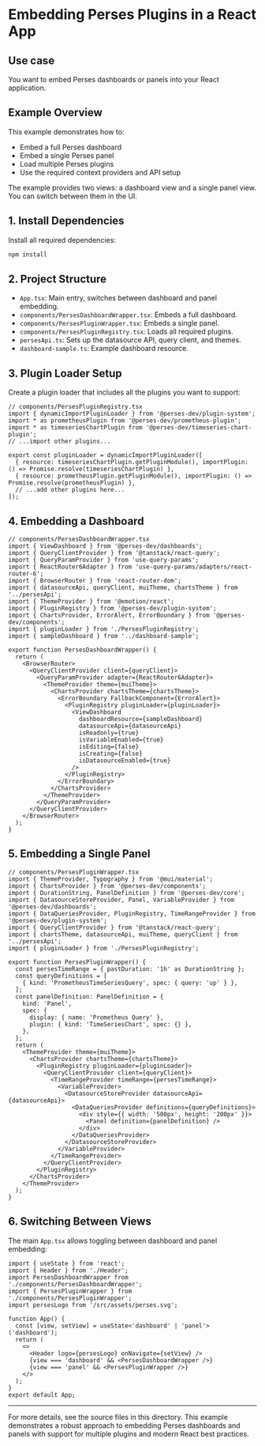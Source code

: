 # Embedding Perses Plugins in a React App

## Use case

You want to embed Perses dashboards or panels into your React application.

## Example Overview

This example demonstrates how to:
- Embed a full Perses dashboard
- Embed a single Perses panel
- Load multiple Perses plugins
- Use the required context providers and API setup

The example provides two views: a dashboard view and a single panel view. You can switch between them in the UI.

## 1. Install Dependencies

Install all required dependencies:

```bash
npm install
```

## 2. Project Structure

- `App.tsx`: Main entry, switches between dashboard and panel embedding.
- `components/PersesDashboardWrapper.tsx`: Embeds a full dashboard.
- `components/PersesPluginWrapper.tsx`: Embeds a single panel.
- `components/PersesPluginRegistry.tsx`: Loads all required plugins.
- `persesApi.ts`: Sets up the datasource API, query client, and themes.
- `dashboard-sample.ts`: Example dashboard resource.

## 3. Plugin Loader Setup

Create a plugin loader that includes all the plugins you want to support:

```tsx
// components/PersesPluginRegistry.tsx
import { dynamicImportPluginLoader } from '@perses-dev/plugin-system';
import * as prometheusPlugin from '@perses-dev/prometheus-plugin';
import * as timeseriesChartPlugin from '@perses-dev/timeseries-chart-plugin';
// ...import other plugins...

export const pluginLoader = dynamicImportPluginLoader([
  { resource: timeseriesChartPlugin.getPluginModule(), importPlugin: () => Promise.resolve(timeseriesChartPlugin) },
  { resource: prometheusPlugin.getPluginModule(), importPlugin: () => Promise.resolve(prometheusPlugin) },
  // ...add other plugins here...
]);
```

## 4. Embedding a Dashboard

```tsx
// components/PersesDashboardWrapper.tsx
import { ViewDashboard } from '@perses-dev/dashboards';
import { QueryClientProvider } from '@tanstack/react-query';
import { QueryParamProvider } from 'use-query-params';
import { ReactRouter6Adapter } from 'use-query-params/adapters/react-router-6';
import { BrowserRouter } from 'react-router-dom';
import { datasourceApi, queryClient, muiTheme, chartsTheme } from '../persesApi';
import { ThemeProvider } from '@emotion/react';
import { PluginRegistry } from '@perses-dev/plugin-system';
import { ChartsProvider, ErrorAlert, ErrorBoundary } from '@perses-dev/components';
import { pluginLoader } from './PersesPluginRegistry';
import { sampleDashboard } from '../dashboard-sample';

export function PersesDashboardWrapper() {
  return (
    <BrowserRouter>
      <QueryClientProvider client={queryClient}>
        <QueryParamProvider adapter={ReactRouter6Adapter}>
          <ThemeProvider theme={muiTheme}>
            <ChartsProvider chartsTheme={chartsTheme}>
              <ErrorBoundary FallbackComponent={ErrorAlert}>
                <PluginRegistry pluginLoader={pluginLoader}>
                  <ViewDashboard
                    dashboardResource={sampleDashboard}
                    datasourceApi={datasourceApi}
                    isReadonly={true}
                    isVariableEnabled={true}
                    isEditing={false}
                    isCreating={false}
                    isDatasourceEnabled={true}
                  />
                </PluginRegistry>
              </ErrorBoundary>
            </ChartsProvider>
          </ThemeProvider>
        </QueryParamProvider>
      </QueryClientProvider>
    </BrowserRouter>
  );
}
```

## 5. Embedding a Single Panel

```tsx
// components/PersesPluginWrapper.tsx
import { ThemeProvider, Typography } from '@mui/material';
import { ChartsProvider } from '@perses-dev/components';
import { DurationString, PanelDefinition } from '@perses-dev/core';
import { DatasourceStoreProvider, Panel, VariableProvider } from '@perses-dev/dashboards';
import { DataQueriesProvider, PluginRegistry, TimeRangeProvider } from '@perses-dev/plugin-system';
import { QueryClientProvider } from '@tanstack/react-query';
import { chartsTheme, datasourceApi, muiTheme, queryClient } from '../persesApi';
import { pluginLoader } from './PersesPluginRegistry';

export function PersesPluginWrapper() {
  const persesTimeRange = { pastDuration: '1h' as DurationString };
  const queryDefinitions = [
    { kind: 'PrometheusTimeSeriesQuery', spec: { query: 'up' } },
  ];
  const panelDefinition: PanelDefinition = {
    kind: 'Panel',
    spec: {
      display: { name: 'Prometheus Query' },
      plugin: { kind: 'TimeSeriesChart', spec: {} },
    },
  };
  return (
    <ThemeProvider theme={muiTheme}>
      <ChartsProvider chartsTheme={chartsTheme}>
        <PluginRegistry pluginLoader={pluginLoader}>
          <QueryClientProvider client={queryClient}>
            <TimeRangeProvider timeRange={persesTimeRange}>
              <VariableProvider>
                <DatasourceStoreProvider datasourceApi={datasourceApi}>
                  <DataQueriesProvider definitions={queryDefinitions}>
                    <div style={{ width: '500px', height: '200px' }}>
                      <Panel definition={panelDefinition} />
                    </div>
                  </DataQueriesProvider>
                </DatasourceStoreProvider>
              </VariableProvider>
            </TimeRangeProvider>
          </QueryClientProvider>
        </PluginRegistry>
      </ChartsProvider>
    </ThemeProvider>
  );
}
```

## 6. Switching Between Views

The main `App.tsx` allows toggling between dashboard and panel embedding:

```tsx
import { useState } from 'react';
import { Header } from './Header';
import PersesDashboardWrapper from './components/PersesDashboardWrapper';
import { PersesPluginWrapper } from './components/PersesPluginWrapper';
import persesLogo from '/src/assets/perses.svg';

function App() {
  const [view, setView] = useState<'dashboard' | 'panel'>('dashboard');
  return (
    <>
      <Header logo={persesLogo} onNavigate={setView} />
      {view === 'dashboard' && <PersesDashboardWrapper />}
      {view === 'panel' && <PersesPluginWrapper />}
    </>
  );
}
export default App;
```

---

For more details, see the source files in this directory. This example demonstrates a robust approach to embedding Perses dashboards and panels with support for multiple plugins and modern React best practices.
